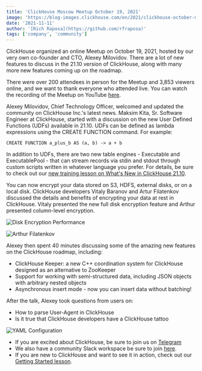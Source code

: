 ```yaml
---
title: 'ClickHouse Moscow Meetup October 19, 2021'
image: 'https://blog-images.clickhouse.com/en/2021/clickhouse-october-moscow-meetup/featured.jpg'
date: '2021-11-11'
author: '[Rich Raposa](https://github.com/rfraposa)'
tags: ['company', 'community']
---
```


ClickHouse organized an online Meetup on October 19, 2021, hosted by our very own co-founder and CTO, Alexey Milovidov. There are a lot of new features to discuss in the 21.10 version of ClickHouse, along with many more new features coming up on the roadmap.

There were over 200 attendees in person for the Meetup and 3,853 viewers online, and we want to thank everyone who attended live. You can watch the recording of the Meetup on YouTube [here](https://www.youtube.com/watch?v=W6h3_xykd2Y).

Alexey Milovidov, Chief Technology Officer, welcomed and updated the community on ClickHouse Inc.'s latest news. Maksim Kita, Sr. Software Engineer at ClickHouse, started with a discussion on the new User Defined Functions (UDFs) available in 21.10. UDFs can be defined as lambda expressions using the CREATE FUNCTION command. For example:

```
CREATE FUNCTION a_plus_b AS (a, b) -> a + b
```

In addition to UDFs, there are two new table engines - Executable and ExecutablePool - that can stream records via stdin and stdout through custom scripts written in whatever language you prefer. For details, be sure to check out our [new training lesson on What's New in ClickHouse 21.10](https://clickhouse.com/learn/lessons/whatsnew-clickhouse-21.10/).

You can now encrypt your data stored on S3, HDFS, external disks, or on a local disk. ClickHouse developers Vitaly Baranov and Artur Filatenkov discussed the details and benefits of encrypting your data at rest in ClickHouse. Vitaly presented the new full disk encryption feature and Arthur presented column-level encryption.

![Disk Encryption Performance](https://blog-images.clickhouse.com/en/2021/clickhouse-october-moscow-meetup/disk-encryption-performance.jpg)

![Arthur Filatenkov](https://blog-images.clickhouse.com/en/2021/clickhouse-october-moscow-meetup/arthur-filatenkov.jpg)

Alexey then spent 40 minutes discussing some of the amazing new features on the ClickHouse roadmap, including:

* ClickHouse Keeper: a new C++ coordination system for ClickHouse designed as an alternative to ZooKeeper
* Support for working with semi-structured data, including JSON objects with arbitrary nested objects
* Asynchronous insert mode - now you can insert data without batching!

After the talk, Alexey took questions from users on:

* How to parse User-Agent in ClickHouse 
* Is it true that ClickHouse developers have a ClickHouse tattoo

![YAML Configuration](https://blog-images.clickhouse.com/en/2021/clickhouse-october-moscow-meetup/yaml-configuration.jpg)

* If you are excited about ClickHouse, be sure to join us on [Telegram](https://t.me/clickhouse_en)
* We also have a community Slack workspace be sure to join [here](https://clickhousedb.slack.com/).
* If you are new to ClickHouse and want to see it in action, check out our [Getting Started lesson](https://clickhouse.com/learn/lessons/gettingstarted/).
